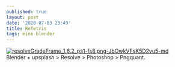 ```yaml
---
published: true
layout: post
date: '2020-07-03 23:49'
title: ReTetris
tags: mine blender 
---
```

[![resolveGradeFrame_1.6.2_ps1-fs8.png-JbOwkVFsK5D2vu5-md](https://images.weserv.nl/?url=https://i.imgur.com/uWE78VGl.png)](https://images.weserv.nl/?url=https://i.imgur.com/uWE78VG.png)  
Blender + upsplash > Resolve > Photoshop > Pngquant.
